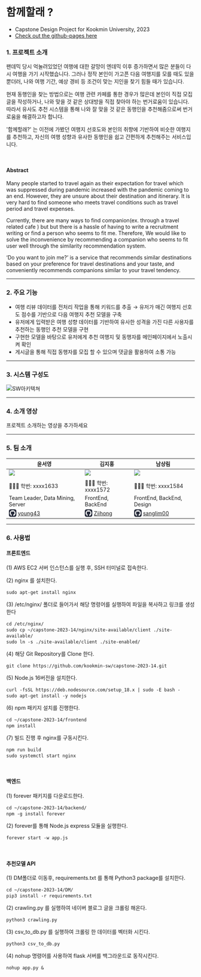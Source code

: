 # 함께할래 ?

- Capstone Design Project for Kookmin University, 2023
- [Check out the github-pages here](https://kookmin-sw.github.io/capstone-2023-14/)


### 1. 프로젝트 소개

팬데믹 당시 억눌려있었던 여행에 대한 갈망이 엔데믹 이후 증가하면서 많은 분들이 다시 여행을 가기 시작했습니다. 그러나 정작 본인이 가고픈 다음 여행지를 모를 때도 있을뿐더러, 나와 여행 기간, 예상 경비 등 조건이 맞는 지인을 찾기 힘들 때가 있습니다.

현재 동행인을 찾는 방법으로는 여행 관련 카페를 통한 경우가 많은데 본인이 직접 모집 글을 작성하거나, 나와 맞을 것 같은 상대방을 직접 찾아야 하는 번거로움이 있습니다. 
따라서 유사도 추천 시스템을 통해 나와 잘 맞을 것 같은 동행인을 추천해줌으로써 번거로움을 해결하고자 합니다.

'함께할래?' 는 이전에 가봤던 여행지 선호도와 본인의 취향에 기반하여 비슷한 여행지를 추천하고, 자신의 여행 성향과 유사한 동행인을 쉽고 간편하게 추천해주는 서비스입니다.

 <br/>

#### Abstract

Many people started to travel again as their expectation for travel which was suppressed during pandemic increased with the pandemic coming to an end.
However, they are unsure about their destination and itinerary. It is very hard to find someone who meets travel conditions such as travel period and travel expenses.

Currently, there are many ways to find companion(ex. through a travel related cafe ) but but there is a hassle of having to write a recruitment writing or find a person who seems to fit me.
Therefore, We would like to solve the inconvenience by recommending a companion who seems to fit user well through the similarity recommendation system.

‘Do you want to join me?’ is a service that recommends similar destinations based on your preference for travel destinations and your taste, and conveniently recommends companions similar to your travel tendency.

---

### 2. 주요 기능

- 여행 리뷰 데이터를 전처리 작업을 통해 키워드를 추출 → 유저가 매긴 여행지 선호도 점수를 기반으로 다음 여행지 추천 모델을 구축
- 유저에게 입력받은 여행 성향 데이터를 기반하여 유사한 성격을 가진 다른 사용자를 추천하는 동행인 추천 모델을 구현
- 구현한 모델을 바탕으로  유저에게 추천 여행지 및 동행자를 메인페이지에서 노출시켜 확인
- 게시글을 통해 직접 동행자를 모집 할 수 있으며 댓글을 활용하여 소통 가능

---

### 3. 시스템 구성도

![SW아키텍쳐](https://github.com/kookmin-sw/capstone-2023-14/assets/55116940/a8425ff4-7d88-4c1a-9a5c-40cd26f5fddd)

---

### 4. 소개 영상

프로젝트 소개하는 영상을 추가하세요

---

### 5. 팀 소개

| <span style="justify-content:center; align-items: center; display: flex;">윤서영</span> | <span style="justify-content:center; align-items: center; display: flex">김지홍</span> | <span style="justify-content:center; align-items: center; display: flex">남상림</span> |
| ------------------------------------------------------------ | ------------------------------------------------------------ | ------------------------------------------------------------ |
| <img width="200px" src="https://user-images.githubusercontent.com/54922803/227139823-d6c577b9-9206-4a2b-9e0c-427aecb39737.jpeg"> | <img width="200px" src="https://user-images.githubusercontent.com/54922803/227139864-32700bd9-a38b-4e00-ba2a-799e94912a46.jpeg"> | <img width="200px" src="https://user-images.githubusercontent.com/54922803/227139845-b502b414-5a07-4054-adb7-f466bd93594d.jpeg"> |
| 👩🏻‍💻 학번: xxxx1633                                           | 👩🏻‍💻 학번: xxxx1572                                           | 👩🏻‍💻 학번: xxxx1584                                           |
| Team Leader, Data Mining, Server                             | FrontEnd, BackEnd                                            | FrontEnd, BackEnd, Design                                    |
| <div style="display:flex; gap: 4px; align-items:center "><img width="20px" style="align: center;" src="https://raw.githubusercontent.com/tandpfun/skill-icons/59059d9d1a2c092696dc66e00931cc1181a4ce1f/icons/Github-Dark.svg"> [young43](https://github.com/young43) </div> | <div style="display:flex; gap: 4px; align-items:center "><img width="20px" style="align: center;" src="https://raw.githubusercontent.com/tandpfun/skill-icons/59059d9d1a2c092696dc66e00931cc1181a4ce1f/icons/Github-Dark.svg"> [Ziihong](https://github.com/Ziihong) </div> | <div style="display:flex; gap: 4px; align-items:center "><img width="20px" style="align: center;" src="https://raw.githubusercontent.com/tandpfun/skill-icons/59059d9d1a2c092696dc66e00931cc1181a4ce1f/icons/Github-Dark.svg"> [sanglim00](https://github.com/sanglim00) </div> |

---

### 6. 사용법

#### 프론트엔드

(1) AWS EC2 서버 인스턴스를 실행 후, SSH 터미널로 접속한다.

(2) nginx 를 설치한다.

```shell
sudo apt-get install nginx
```

(3) /etc/nginx/ 폴더로 들어가서 해당 명령어를 실행하여 파일을 복사하고 링크를 생성한다

```shell
cd /etc/nginx/
sudo cp ~/capstone-2023-14/nginx/site-available/client ./site-available/
sudo ln -s ./site-available/client ./site-enabled/
```

(4) 해당 Git Repository를 Clone 한다.

```shell
git clone https://github.com/kookmin-sw/capstone-2023-14.git
```

(5) Node.js 16버전을 설치한다.

```shell
curl -fsSL https://deb.nodesource.com/setup_18.x | sudo -E bash -
sudo apt-get install -y nodejs
```

(6) npm 패키지 설치를 진행한다.

```shell
cd ~/capstone-2023-14/frontend
npm install
```

(7) 빌드 진행 후 nginx를 구동시킨다.

```shell
npm run build
sudo systemctl start nginx
```

<br/>

#### 백엔드

(1)  forever 패키지를 다운로드한다.

```shell
cd ~/capstone-2023-14/backend/
npm -g install forever
```

(2) forever를 통해 Node.js express 모듈을 실행한다.

```shell
forever start -w app.js
```

<br/>

#### 추천모델 API

(1) DM폴더로 이동후, requirements.txt 를 통해 Python3 package를 설치한다.

```shell
cd ~/capstone-2023-14/DM/
pip3 install -r requirements.txt
```

(2) crawling.py 를 실행하여 네이버 블로그 글을 크롤링 해온다.

```shell
python3 crawling.py
```

(3) csv_to_db.py 를 실행하여 크롤링 한 데이터를 벡터화 시킨다.

```
python3 csv_to_db.py
```

(4) nohup 명령어를 사용하여 flask 서버를 백그라운드로 동작시킨다.

```shell
nohup app.py &
```

